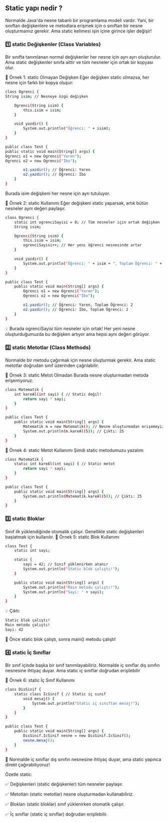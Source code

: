 ## Static yapı nedir ?

Normalde Java'da nesne tabanlı bir programlama modeli vardır.
Yani, bir sınıftan değişkenlere ve metodlara erişmek için o sınıftan bir nesne oluşturmamız gerekir.
Ama static kelimesi işin içine girince işler değişir!

### 1️⃣ static Değişkenler (Class Variables)
Bir sınıfta tanımlanan normal değişkenler her nesne için ayrı ayrı oluşturulur. Ama static değişkenler sınıfa aittir ve tüm nesneler için ortak bir kopyası olur.

📝 Örnek 1: static Olmayan Değişken
Eğer değişken static olmazsa, her nesne için farklı bir kopya oluşur:

```sh
class Ogrenci {
String isim; // Nesneye özgü değişken

    Ogrenci(String isim) {
        this.isim = isim;
    }

    void yazdir() {
        System.out.println("Öğrenci: " + isim);
    }
}

public class Test {
public static void main(String[] args) {
Ogrenci o1 = new Ogrenci("Yaren");
Ogrenci o2 = new Ogrenci("İbo");

        o1.yazdir(); // Öğrenci: Yaren
        o2.yazdir(); // Öğrenci: İbo
    }
}
```
Burada isim değişkeni her nesne için ayrı tutuluyor.


📝 Örnek 2: static Kullanımı
Eğer değişkeni static yaparsak, artık bütün nesneler aynı değeri paylaşır.

```sh
class Ogrenci {
    static int ogrenciSayisi = 0; // Tüm nesneler için ortak değişken
    String isim;

    Ogrenci(String isim) {
        this.isim = isim;
        ogrenciSayisi++; // Her yeni öğrenci nesnesinde artar
    }

    void yazdir() {
        System.out.println("Öğrenci: " + isim + ", Toplam Öğrenci: " + ogrenciSayisi);
    }
}

public class Test {
    public static void main(String[] args) {
        Ogrenci o1 = new Ogrenci("Yaren");
        Ogrenci o2 = new Ogrenci("İbo");

        o1.yazdir(); // Öğrenci: Yaren, Toplam Öğrenci: 2
        o2.yazdir(); // Öğrenci: İbo, Toplam Öğrenci: 2
    }
}
```
💡 Burada ogrenciSayisi tüm nesneler için ortak!
Her yeni nesne oluşturduğumuzda bu değişken artıyor ama hepsi aynı değeri görüyor.

### 2️⃣ static Metotlar (Class Methods)
Normalde bir metodu çağırmak için nesne oluşturmak gerekir. Ama static metotlar doğrudan sınıf üzerinden çağrılabilir.

📝 Örnek 3: static Metot Olmadan
Burada nesne oluşturmadan metoda erişemiyoruz:
```sh
class Matematik {
    int kareAl(int sayi) { // Static değil!
        return sayi * sayi;
    }
}

public class Test {
    public static void main(String[] args) {
        Matematik m = new Matematik(); // Nesne oluşturmadan erişemeyiz
        System.out.println(m.kareAl(5)); // Çıktı: 25
    }
}
```
📝 Örnek 4: static Metot Kullanımı
Şimdi static metodumuzu yazalım:
```sh
class Matematik {
    static int kareAl(int sayi) { // Static metot
        return sayi * sayi;
    }
}

public class Test {
    public static void main(String[] args) {
        System.out.println(Matematik.kareAl(5)); // Çıktı: 25
    }
}
```

### 3️⃣ static Bloklar
Sınıf ilk yüklendiğinde otomatik çalışır.
Genellikle static değişkenleri başlatmak için kullanılır.
📝 Örnek 5: static Blok Kullanımı

```sh
class Test {
    static int sayi;

    static {
        sayi = 42; // Sınıf yüklenirken atanır
        System.out.println("Static blok çalıştı!");
    }

    public static void main(String[] args) {
        System.out.println("Main metodu çalıştı!");
        System.out.println("Sayi: " + sayi);
    }
}
```
💡 Çıktı:
```sh
Static blok çalıştı!
Main metodu çalıştı!
Sayi: 42
```
📌 Önce static blok çalıştı, sonra main() metodu çalıştı!
### 4️⃣ static İç Sınıflar
Bir sınıf içinde başka bir sınıf tanımlayabiliriz.
Normalde iç sınıflar dış sınıfın nesnesine ihtiyaç duyar.
Ama static iç sınıflar doğrudan erişilebilir

📝 Örnek 6: static İç Sınıf Kullanımı
```sh
class DisSinif {
    static class IcSinif { // Static iç sınıf
        void mesaj() {
            System.out.println("Static iç sınıftan mesaj!");
        }
    }
}

public class Test {
    public static void main(String[] args) {
        DisSinif.IcSinif nesne = new DisSinif.IcSinif();
        nesne.mesaj();
    }
}
```
📌 Normalde iç sınıflar dış sınıfın nesnesine ihtiyaç duyar, ama static yapınca direkt çağırabiliyoruz!

Özetle static:

✅ Değişkenleri (static değişkenler) tüm nesneler paylaşır.

✅ Metotları (static metotlar) nesne oluşturmadan kullanabiliriz.

✅ Blokları (static bloklar) sınıf yüklenirken otomatik çalışır.

✅ İç sınıflar (static iç sınıflar) doğrudan erişilebilir.

